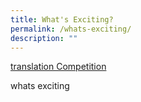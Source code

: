 ```yaml
---
title: What's Exciting?
permalink: /whats-exciting/
description: ""
---
```

[translation Competition](/others/news-archive/2023/translation-competition/)

whats exciting
